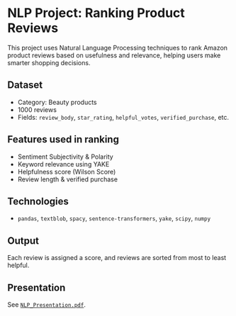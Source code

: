 # NLP Project: Ranking Product Reviews 

This project uses Natural Language Processing techniques to rank Amazon product reviews based on usefulness and relevance, helping users make smarter shopping decisions.

## Dataset
- Category: Beauty products
- 1000 reviews
- Fields: `review_body`, `star_rating`, `helpful_votes`, `verified_purchase`, etc.

## Features used in ranking
- Sentiment Subjectivity & Polarity
- Keyword relevance using YAKE
- Helpfulness score (Wilson Score)
- Review length & verified purchase

## Technologies
- `pandas`, `textblob`, `spacy`, `sentence-transformers`, `yake`, `scipy`, `numpy`

## Output
Each review is assigned a score, and reviews are sorted from most to least helpful.

## Presentation
See [`NLP_Presentation.pdf`](./NLP_Presentation.pdf).

